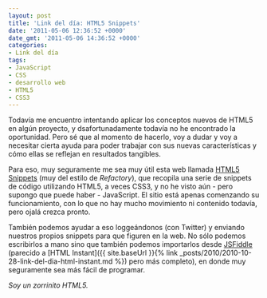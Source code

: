 ```yaml
---
layout: post
title: 'Link del día: HTML5 Snippets'
date: '2011-05-06 12:36:52 +0000'
date_gmt: '2011-05-06 14:36:52 +0000'
categories:
- Link del día
tags:
- JavaScript
- CSS
- desarrollo web
- HTML5
- CSS3
---
```


Todavía me encuentro intentando aplicar los conceptos nuevos de HTML5 en algún proyecto, y  dsafortunadamente todavía no he encontrado la oportunidad. Pero sé que al momento de hacerlo, voy a dudar y voy a necesitar cierta ayuda para poder trabajar con sus nuevas características y cómo ellas se reflejan en resultados tangibles.

Para eso, muy seguramente me sea muy útil esta web llamada [HTML5 Snippets](http://html5snippets.com/) (muy del estilo de _Refactory_), que recopila una serie de snippets de código utilizando HTML5, a veces CSS3, y no he visto aún - pero supongo que puede haber - JavaScript. El sitio está apenas comenzando su funcionamiento, con lo que no hay mucho movimiento ni contenido todavía, pero ojalá crezca pronto.

También podemos ayudar a eso loggeándonos (con Twitter) y enviando nuestros propios snippets para que figuren en la web. No sólo podemos escribirlos a mano sino que también podemos importarlos desde [JSFiddle](http://jsfiddle.net/) (parecido a [HTML Instant]({{ site.baseUrl }}{% link _posts/2010/2010-10-28-link-del-dia-html-instant.md %}) pero más completo), en donde muy seguramente sea más fácil de programar.

_Soy un zorrinito HTML5._
